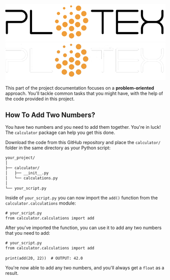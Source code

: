 ![logo](assets/plotex_lightmode.png#only-light)
![logo](assets/plotex_darkmode.png#only-dark)

This part of the project documentation focuses on a
**problem-oriented** approach. You'll tackle common
tasks that you might have, with the help of the code
provided in this project.

## How To Add Two Numbers?

You have two numbers and you need to add them together.
You're in luck! The `calculator` package can help you
get this done.

Download the code from this GitHub repository and place
the `calculator/` folder in the same directory as your
Python script:

    your_project/
    │
    ├── calculator/
    │   ├── __init__.py
    │   └── calculations.py
    │
    └── your_script.py

Inside of `your_script.py` you can now import the
`add()` function from the `calculator.calculations`
module:

    # your_script.py
    from calculator.calculations import add

After you've imported the function, you can use it
to add any two numbers that you need to add:

    # your_script.py
    from calculator.calculations import add

    print(add(20, 22))  # OUTPUT: 42.0

You're now able to add any two numbers, and you'll
always get a `float` as a result.